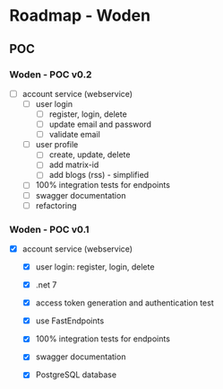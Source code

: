 # Roadmap - Woden

## POC

### Woden - POC v0.2

- [ ] account service (webservice)
  - [ ] user login
    - [ ] register, login, delete
    - [ ] update email and password
    - [ ] validate email
  - [ ] user profile
    - [ ] create, update, delete
    - [ ] add matrix-id
    - [ ] add blogs (rss) - simplified
  - [ ] 100% integration tests for endpoints
  - [ ] swagger documentation
  - [ ] refactoring

### Woden - POC v0.1

- [x] account service (webservice)
  - [x] user login: register, login, delete
  - [x] .net 7
  - [x] access token generation and authentication test
  - [x] use FastEndpoints
  - [x] 100% integration tests for endpoints
  - [x] swagger documentation
  - [x] PostgreSQL database 
   